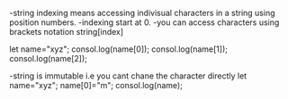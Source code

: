 -string indexing means accessing indivisual characters in a string using position numbers.
-indexing start at 0.
-you can access characters using brackets notation string[index]

let name="xyz";
consol.log(name[0]);
consol.log(name[1]);
consol.log(name[2]);

-string is immutable i.e you cant chane the character directly
let name="xyz";
name[0]="m";
consol.log(name);
